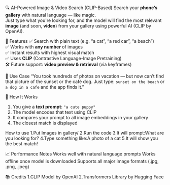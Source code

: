 🔍 AI-Powered Image & Video Search (CLIP-Based)
Search your **phone’s gallery** with natural language — like magic.  
Just type what you're looking for, and the model will find the most relevant **image** (and soon, **video**) from your gallery using powerful AI (CLIP by OpenAI).

📸 Features
✅ Search with plain text (e.g. “a cat”, “a red car”, “a beach”)  
✅ Works with **any number** of images  
✅ Instant results with highest visual match  
✅ Uses **CLIP** (Contrastive Language-Image Pretraining)  
🛠️ Future support: **video preview & retrieval** (via keyframes)  

📱 Use Case
“You took hundreds of photos on vacation — but now can’t find that picture of the sunset or the café dog. Just type: `sunset on the beach` or `a dog in a cafe` and the app finds it.”

🧠 How It Works
1. You give a **text prompt**: `"a cute puppy"`
2. The model encodes that text using CLIP
3. It compares your prompt to all image embeddings in your gallery
4. The closest match is displayed

How to use
1.Put Images in gallery/
2.Run the code
3.It will prompt:What are you looking for?
4.Type something like:A photo of a cat
5.It will show you the best match!

📈 Performance Notes
Works well with natural language prompts
Works offline once model is downloaded
Supports all major image formats (.jpg, .png, .jpeg)

📚 Credits
1.CLIP Model by OpenAI
2.Transformers Library by Hugging Face

